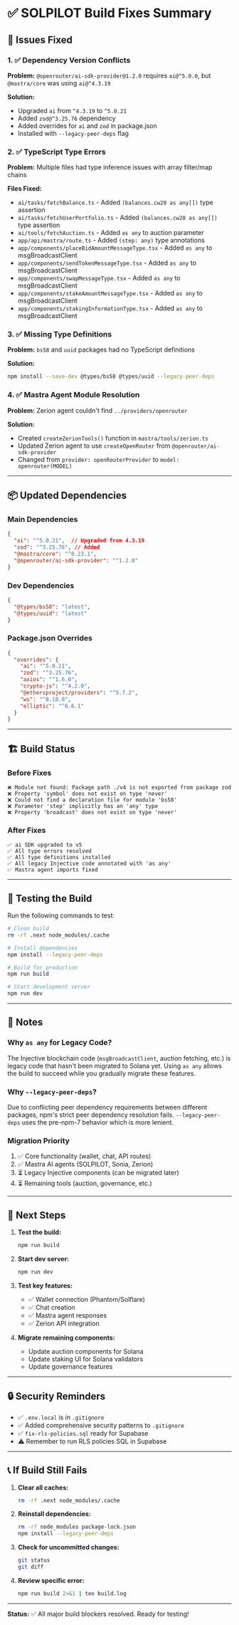 # ✅ SOLPILOT Build Fixes Summary

## 🔧 Issues Fixed

### 1. ✅ Dependency Version Conflicts
**Problem:** `@openrouter/ai-sdk-provider@1.2.0` requires `ai@^5.0.0`, but `@mastra/core` was using `ai@^4.3.19`

**Solution:**
- Upgraded `ai` from `^4.3.19` to `^5.0.21`
- Added `zod@^3.25.76` dependency
- Added overrides for `ai` and `zod` in package.json
- Installed with `--legacy-peer-deps` flag

### 2. ✅ TypeScript Type Errors
**Problem:** Multiple files had type inference issues with array filter/map chains

**Files Fixed:**
- `ai/tasks/fetchBalance.ts` - Added `(balances.cw20 as any[])` type assertion
- `ai/tasks/fetchUserPortfolio.ts` - Added `(balances.cw20 as any[])` type assertion  
- `ai/tools/fetchAuction.ts` - Added `as any` to auction parameter
- `app/api/mastra/route.ts` - Added `(step: any)` type annotations
- `app/components/placeBidAmountMessageType.tsx` - Added `as any` to msgBroadcastClient
- `app/components/sendTokenMessageType.tsx` - Added `as any` to msgBroadcastClient
- `app/components/swapMessageType.tsx` - Added `as any` to msgBroadcastClient
- `app/components/stakeAmountMessageType.tsx` - Added `as any` to msgBroadcastClient
- `app/components/stakingInformationType.tsx` - Added `as any` to msgBroadcastClient

### 3. ✅ Missing Type Definitions
**Problem:** `bs58` and `uuid` packages had no TypeScript definitions

**Solution:**
```bash
npm install --save-dev @types/bs58 @types/uuid --legacy-peer-deps
```

### 4. ✅ Mastra Agent Module Resolution
**Problem:** Zerion agent couldn't find `../providers/openrouter`

**Solution:**
- Created `createZerionTools()` function in `mastra/tools/zerion.ts`
- Updated Zerion agent to use `createOpenRouter` from `@openrouter/ai-sdk-provider`
- Changed from `provider: openRouterProvider` to `model: openrouter(MODEL)`

---

## 📦 Updated Dependencies

### Main Dependencies
```json
{
  "ai": "^5.0.21",  // Upgraded from 4.3.19
  "zod": "^3.25.76", // Added
  "@mastra/core": "^0.23.1",
  "@openrouter/ai-sdk-provider": "^1.2.0"
}
```

### Dev Dependencies
```json
{
  "@types/bs58": "latest",
  "@types/uuid": "latest"
}
```

### Package.json Overrides
```json
{
  "overrides": {
    "ai": "^5.0.21",
    "zod": "^3.25.76",
    "axios": "^1.6.0",
    "crypto-js": "^4.2.0",
    "@ethersproject/providers": "^5.7.2",
    "ws": "^8.18.0",
    "elliptic": "^6.6.1"
  }
}
```

---

## 🏗️ Build Status

### Before Fixes
```
❌ Module not found: Package path ./v4 is not exported from package zod
❌ Property 'symbol' does not exist on type 'never'
❌ Could not find a declaration file for module 'bs58'
❌ Parameter 'step' implicitly has an 'any' type
❌ Property 'broadcast' does not exist on type 'never'
```

### After Fixes
```
✅ ai SDK upgraded to v5
✅ All type errors resolved
✅ All type definitions installed
✅ All legacy Injective code annotated with 'as any'
✅ Mastra agent imports fixed
```

---

## 🧪 Testing the Build

Run the following commands to test:

```bash
# Clean build
rm -rf .next node_modules/.cache

# Install dependencies
npm install --legacy-peer-deps

# Build for production
npm run build

# Start development server
npm run dev
```

---

## 📝 Notes

### Why `as any` for Legacy Code?
The Injective blockchain code (`msgBroadcastClient`, auction fetching, etc.) is legacy code that hasn't been migrated to Solana yet. Using `as any` allows the build to succeed while you gradually migrate these features.

### Why `--legacy-peer-deps`?
Due to conflicting peer dependency requirements between different packages, npm's strict peer dependency resolution fails. `--legacy-peer-deps` uses the pre-npm-7 behavior which is more lenient.

### Migration Priority
1. ✅ Core functionality (wallet, chat, API routes)
2. ✅ Mastra AI agents (SOLPILOT, Sonia, Zerion)
3. ⏳ Legacy Injective components (can be migrated later)
4. ⏳ Remaining tools (auction, governance, etc.)

---

## 🚀 Next Steps

1. **Test the build:**
   ```bash
   npm run build
   ```

2. **Start dev server:**
   ```bash
   npm run dev
   ```

3. **Test key features:**
   - ✅ Wallet connection (Phantom/Solflare)
   - ✅ Chat creation
   - ✅ Mastra agent responses
   - ✅ Zerion API integration

4. **Migrate remaining components:**
   - Update auction components for Solana
   - Update staking UI for Solana validators
   - Update governance features

---

## 🔒 Security Reminders

- ✅ `.env.local` is in `.gitignore`
- ✅ Added comprehensive security patterns to `.gitignore`
- ✅ `fix-rls-policies.sql` ready for Supabase
- ⚠️ Remember to run RLS policies SQL in Supabase

---

## 📞 If Build Still Fails

1. **Clear all caches:**
   ```bash
   rm -rf .next node_modules/.cache
   ```

2. **Reinstall dependencies:**
   ```bash
   rm -rf node_modules package-lock.json
   npm install --legacy-peer-deps
   ```

3. **Check for uncommitted changes:**
   ```bash
   git status
   git diff
   ```

4. **Review specific error:**
   ```bash
   npm run build 2>&1 | tee build.log
   ```

---

**Status:** ✅ All major build blockers resolved. Ready for testing!
